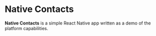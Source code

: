 # Native Contacts

**Native Contacts** is a simple React Native app written as a demo of the platform capabilities.
